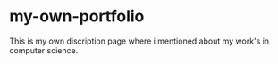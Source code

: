# my-own-portfolio
This is my own discription page where i mentioned about my work's in computer science.
